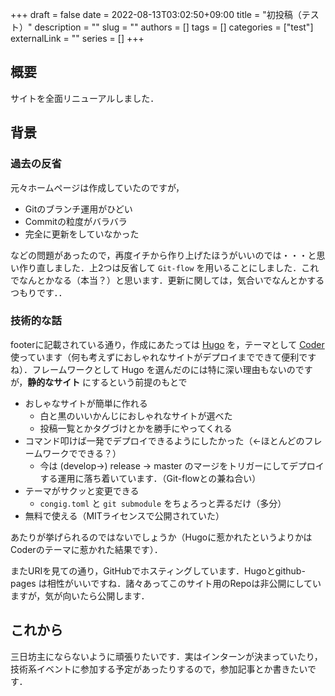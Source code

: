 +++ 
draft = false
date = 2022-08-13T03:02:50+09:00
title = "初投稿（テスト）"
description = ""
slug = ""
authors = []
tags = []
categories = ["test"]
externalLink = ""
series = []
+++

## 概要

サイトを全面リニューアルしました．

## 背景

### 過去の反省

元々ホームページは作成していたのですが，

- Gitのブランチ運用がひどい
- Commitの粒度がバラバラ
- 完全に更新をしていなかった

などの問題があったので，再度イチから作り上げたほうがいいのでは・・・と思い作り直しました．上2つは反省して `Git-flow` を用いることにしました．これでなんとかなる（本当？）と思います．更新に関しては，気合いでなんとかするつもりです．．

### 技術的な話

footerに記載されている通り，作成にあたっては [Hugo](https://gohugo.io) を，テーマとして [Coder](https://github.com/luizdepra/hugo-coder) 使っています（何も考えずにおしゃれなサイトがデプロイまでできて便利ですね）．フレームワークとして Hugo を選んだのには特に深い理由もないのですが，**静的なサイト** にするという前提のもとで

- おしゃなサイトが簡単に作れる
  - 白と黒のいいかんじにおしゃれなサイトが選べた
  - 投稿一覧とかタグづけとかを勝手にやってくれる
- コマンド叩けば一発でデプロイできるようにしたかった（<-ほとんどのフレームワークでできる？）
  - 今は (develop->) release -> master のマージをトリガーにしてデプロイする運用に落ち着いています．（Git-flowとの兼ね合い）
- テーマがサクッと変更できる
  - `congig.toml` と `git submodule` をちょろっと弄るだけ（多分）
- 無料で使える（MITライセンスで公開されていた）

あたりが挙げられるのではないでしょうか（Hugoに惹かれたというよりかはCoderのテーマに惹かれた結果です）．

またURIを見ての通り，GitHubでホスティングしています．Hugoとgithub-pages は相性がいいですね．諸々あってこのサイト用のRepoは非公開にしていますが，気が向いたら公開します．

## これから

三日坊主にならないように頑張りたいです．実はインターンが決まっていたり，技術系イベントに参加する予定があったりするので，参加記事とか書きたいです．
